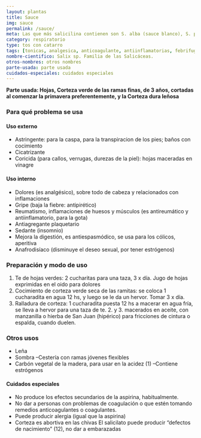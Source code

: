 ```yaml
---
layout: plantas
title: Sauce
img: sauce
permalink: /sauce/
meta: Las que más salicilina contienen son S. alba (sauce blanco), S. purpurea, S, fragilis y S. daphnoides. El sauce llorón es S. babylonica L., y el sauce chileno es S. humboldtiana (nativo de Argentina y Chile). El sauce alemán es S. caprea.
category: respiratorio
type: tos con catarro
tags: [tonicas, analgesica, anticoagulante, antiinflamatorias, febrifuga]
nombre-cientifico: Salix sp. Familia de las Salicáceas.
otros-nombres: otros nombres
parte-usada: parte usada
cuidados-especiales: cuidados especiales
---
```


<b id="parte-usada">Parte usada: Hojas, Corteza verde de las ramas finas, de 3 años, cortadas al comenzar la primavera preferentemente, y la Corteza
dura leñosa</b>

<h3 id="planta-usos">Para qué problema se usa</h3>
<h4>Uso externo</h4>
<ul>
<li>Astringente: para la caspa, para la transpiracion de los pies; baños con cocimiento</li>
<li>Cicatrizante</li>
<li>Coricida (para callos, verrugas, durezas de la piel): hojas maceradas en vinagre</li>
</ul>

<h4>Uso interno</h4>
<ul>
<li>Dolores (es analgésico), sobre todo de cabeza y relacionados con inflamaciones</li>
<li>Gripe (baja la fiebre: antipirético)</li>
<li>Reumatismo, inflamaciones de huesos y músculos (es antireumático y antiinflamatorio, para la gota)</li>
<li>Antiagregante plaquetario</li>
<li>Sedante (insomnio)</li>
<li>Mejora la digestión, es antiespasmódico, se usa para los cólicos, aperitiva</li>
<li>Anafrodisíaco (disminuye el deseo sexual, por tener estrógenos)</li>
</ul>

<h3 id="preparacion">Preparación y modo de uso</h3>
<ol>
<li>Te de hojas verdes: 2 cucharitas para una taza, 3 x día. Jugo de hojas exprimidas en el oido para dolores</li>
<li>Cocimiento de corteza verde seca de las ramitas: se coloca 1 cucharadita en agua 12 hs, y luego se le da un hervor. Tomar 3 x día.</li>
<li>Ralladura de corteza: 1 cucharadita puesta 12 hs a macerar en agua fría, se lleva a hervor para una taza de te. 2. y 3. macerados en aceite, con manzanilla o hierba de San Juan (hipérico) para fricciones de cintura o espalda, cuando duelen.</li>
</ol>

<h3 id="otros-usos">Otros usos</h3>
<ul>
<li>Leña</li>
<li>Sombra –Cestería con ramas jóvenes flexibles</li>
<li>Carbón vegetal de la madera, para usar en la acidez (1) –Contiene estrógenos</li>
</ul>

<h4 id="cuidados-especiales">Cuidados especiales</h4>
<ul>
<li>No produce los efectos secundarios de la aspirina, habitualmente.</li>
<li>No dar a personas con problemas de coagulación o que estén tomando remedios anticoagulantes o coagulantes.</li>
<li>Puede producir alergia (igual que la aspirina)</li>
<li>Corteza es abortiva en las chivas El salicilato puede producir “defectos de nacimiento” (12), no dar a embarazadas</li>
</ul>
